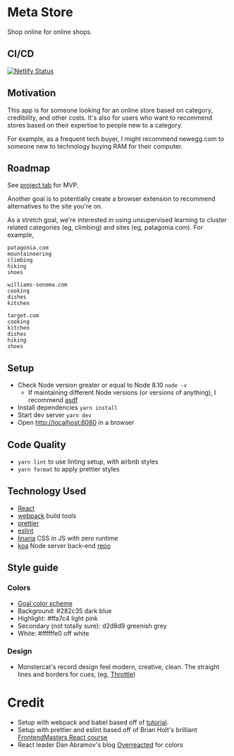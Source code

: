 # Meta Store

Shop online for online shops.

## CI/CD

[![Netlify Status](https://api.netlify.com/api/v1/badges/130e18f7-f149-4b30-b234-6a9ec519e7b4/deploy-status)](https://app.netlify.com/sites/nostalgic-jones-e88a96/deploys)

## Motivation

This app is for someone looking for an online store based on category, credibility, and other costs. It's also for users who want to recommend stores based on their expertise to people new to a category.

For example, as a frequent tech buyer, I might recommend newegg.com to someone new to technology buying RAM for their computer.

## Roadmap

See [project tab](https://github.com/JackHowa/meta-store-frontend/projects/3) for MVP.

Another goal is to potentially create a browser extension to recommend alternatives to the site you're on.

As a stretch goal, we're interested in using unsupervised learning to cluster related categories (eg, climbing) and sites (eg, patagonia.com). For example,

```
patagonia.com
mountaineering
climbing
hiking
shoes

williams-sonoma.com
cooking
dishes
kitchen

target.com
cooking
kitchen
dishes
hiking
shoes
```

## Setup

- Check Node version greater or equal to Node 8.10 `node -v`
  - If maintaining different Node versions (or versions of anything), I recommend [asdf](https://github.com/asdf-vm/asdf)
- Install dependencies `yarn install`
- Start dev server `yarn dev`
- Open [http://localhost:8080](http://localhost:8080) in a browser

## Code Quality

- `yarn lint` to use linting setup, with airbnb styles
- `yarn format` to apply prettier styles

## Technology Used

- [React](https://github.com/facebook/react)
- [webpack](https://webpack.js.org/) build tools
- [prettier](https://github.com/prettier/prettier)
- [eslint](https://github.com/eslint/eslint)
- [linaria](https://github.com/callstack/linaria) CSS in JS with zero runtime
- [koa](https://koajs.com/) Node server back-end [repo](https://github.com/mattzuzolo/meta-store-back)

## Style guide 

### Colors

- [Goal color scheme](https://material.io/resources/color/#!/?view.left=0&view.right=0&primary.color=282c35&secondary.color=d2d8d9&primary.text.color=ffa7c4&secondary.text.color=000000)
- Background: #282c35 dark blue
- Highlight: #ffa7c4 light pink
- Secondary (not totally sure): d2d8d9 greenish grey
- White: #ffffffe0 off white
  
### Design

- Monstercat's record design feel modern, creative, clean. The straight lines and borders for cues, (eg, [Throttle](https://www.google.com/search?biw=980&bih=978&tbm=isch&sxsrf=ACYBGNTbNU-XMkNuNI0dUCDdhCyv2jTmxg%3A1578874937747&sa=1&ei=ObgbXtOMLZTbtAbd5IHoCA&q=throttle+dreamer+album+cover&oq=throttle+dreamer+album+cover&gs_l=img.3..35i39.1673.7446..7698...0.0..0.131.2205.28j3......0....1..gws-wiz-img.......0i8i30j0i67j0j0i5i30j0i24j0i30.ePQfuvqpW9s&ved=0ahUKEwiTjby-p__mAhWULc0KHV1yAI0Q4dUDCAc&uact=5))

# Credit

- Setup with webpack and babel based off of [tutorial](https://dev.to/iamismile/how-to-setup-webpack-and-babel-for-react-59ph).
- Setup with prettier and eslint based off of Brian Holt's brilliant [FrontendMasters React course](https://btholt.github.io/complete-intro-to-react-v5/)
- React leader Dan Abramov's blog [Overreacted](https://overreacted.io/) for colors